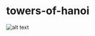 # towers-of-hanoi



![alt text](https://github.com/bradegan/towers-of-hanoi/blob/master/hanoi_visualization.GIF)
